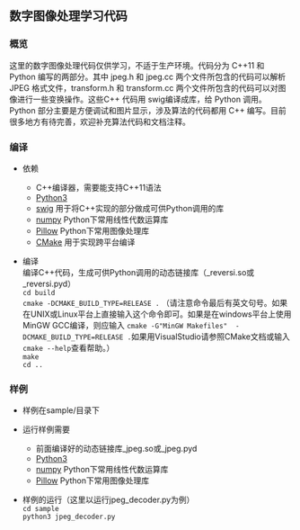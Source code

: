 ## 数字图像处理学习代码

### 概览
这里的数字图像处理代码仅供学习，不适于生产环境。代码分为 C++11 和 Python 编写的两部分。其中 jpeg.h 和 jpeg.cc 两个文件所包含的代码可以解析 JPEG 格式文件，transform.h 和 transform.cc 两个文件所包含的代码可以对图像进行一些变换操作。这些C++ 代码用 swig编译成库，给 Python 调用。Python 部分主要是方便调试和图片显示，涉及算法的代码都用 C++ 编写。目前很多地方有待完善，欢迎补充算法代码和文档注释。

### 编译
- 依赖
	- C++编译器，需要能支持C++11语法
	- [Python3](https://www.python.org/)
	- [swig](http://swig.org/) 用于将C++实现的部分做成可供Python调用的库
	- [numpy](http://www.numpy.org/) Python下常用线性代数运算库
	- [Pillow](https://pypi.org/project/Pillow/) Python下常用图像处理库
	- [CMake](https://cmake.org/) 用于实现跨平台编译

- 编译  
	编译C++代码，生成可供Python调用的动态链接库（_reversi.so或_reversi.pyd）  
	`cd build`  
	`cmake -DCMAKE_BUILD_TYPE=RELEASE
.` （请注意命令最后有英文句号。如果在UNIX或Linux平台上直接输入这个命令即可。如果是在windows平台上使用MinGW GCC编译，则应输入 `cmake -G"MinGW Makefiles"  -DCMAKE_BUILD_TYPE=RELEASE .`如果用VisualStudio请参照CMake文档或输入`cmake --help`查看帮助。）  
	`make`  
	`cd ..`  

### 样例
- 样例在sample/目录下
- 运行样例需要
	- 前面编译好的动态链接库_jpeg.so或_jpeg.pyd
	- [Python3](https://www.python.org/)
	- [numpy](http://www.numpy.org/) Python下常用线性代数运算库
	- [Pillow](https://pypi.org/project/Pillow/) Python下常用图像处理库

- 样例的运行（这里以运行jpeg_decoder.py为例）  
	`cd sample`  
	`python3 jpeg_decoder.py` 